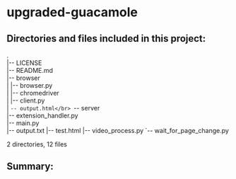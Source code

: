 # upgraded-guacamole

## Directories and files included in this project:
.</br>
|-- LICENSE</br>
|-- README.md</br>
|-- browser</br>
|   |-- browser.py</br>
|   |-- chromedriver</br>
|   |-- client.py</br>
|   `-- output.html</br>
`-- server</br>
    |-- extension_handler.py</br>
    |-- main.py</br>
    |-- output.txt
    |-- test.html
    |-- video_process.py
    `-- wait_for_page_change.py

2 directories, 12 files

## Summary:
